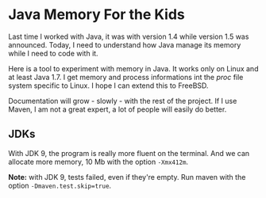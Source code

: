# Java Memory For the Kids

Last time I worked with Java, it was with version 1.4 while version 1.5 was announced. Today, I need to understand how Java manage its memory while I need to code with it.

Here is a tool to experiment with memory in Java. It works only on Linux and at least Java 1.7. I get memory and process informations int the _proc_ file system specific to Linux. I hope I can extend this to FreeBSD.

Documentation will grow - slowly - with the rest of the project. If I use Maven, I am not a great expert, a lot of people will easily do better.

## JDKs

With JDK 9, the program is really more fluent on the terminal. And we can allocate more memory, 10 Mb with the option `-Xmx412m`.

__Note:__ with JDK 9, tests failed, even if they're empty. Run maven with the option `-Dmaven.test.skip=true`.
